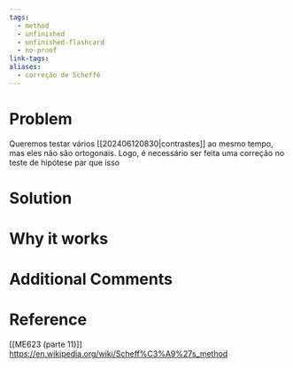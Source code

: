 ```yaml
---
tags:
  - method
  - unfinished
  - unfinished-flashcard
  - no-proof
link-tags: 
aliases:
  - correção de Scheffé
---
```

# Problem
Queremos testar vários [[202406120830|contrastes]] ao mesmo tempo, mas eles não são ortogonais. Logo, é necessário ser feita uma correção no teste de hipótese par que isso
# Solution


# Why it works


# Additional Comments


# Reference
[[ME623 (parte 11)]]
https://en.wikipedia.org/wiki/Scheff%C3%A9%27s_method





